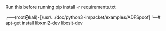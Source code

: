 Run this before running pip install -r requirements.txt

┌──(root㉿kali)-[/usr/…/doc/python3-impacket/examples/ADFSpoof]
└─# apt-get install libxml2-dev libxslt-dev

